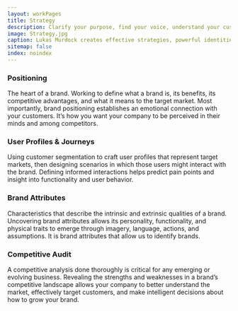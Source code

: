 ```yaml
---
layout: workPages
title: Strategy
description: Clarify your purpose, find your voice, understand your customers, and define your goals.
image: Strategy.jpg
caption: Lukas Murdock creates effective strategies, powerful identities and memorable experiences.
sitemap: false
index: noindex
---
```


### Positioning
The heart of a brand. Working to define what a brand is, its benefits, its competitive advantages, and what it means to the target market. Most importantly, brand positioning establishes an emotional connection with your customers. It’s how you want your company to be perceived in their minds and among competitors.

### User Profiles & Journeys
Using customer segmentation to craft user profiles that represent target markets, then designing scenarios in which those users might interact with the brand. Defining informed interactions helps predict pain points and insight into functionality and user behavior.

### Brand Attributes
Characteristics that describe the intrinsic and extrinsic qualities of a brand. Uncovering brand attributes allows its personality, functionality, and physical traits to emerge through imagery, language, actions, and assumptions. It is brand attributes that allow us to identify brands.

### Competitive Audit
A competitive analysis done thoroughly is critical for any emerging or evolving business. Revealing the strengths and weaknesses in a brand’s competitive landscape allows your company to better understand the market, effectively target customers, and make intelligent decisions about how to grow your brand.